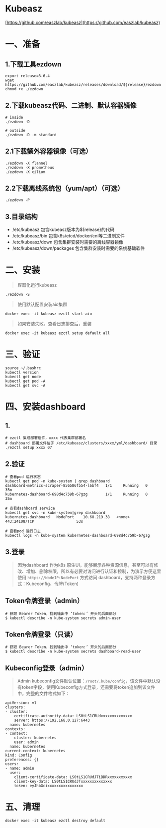 # Kubeasz

[https://github.com/easzlab/kubeasz](https://github.com/easzlab/kubeasz)

# 一、准备

## 1.下载工具ezdown

```
export release=3.6.4
wget https://github.com/easzlab/kubeasz/releases/download/${release}/ezdown
chmod +x ./ezdown
```

## 2.下载kubeasz代码、二进制、默认容器镜像

```
# inside
./ezdown -D

# outside
./ezdown -D -m standard
```

## 2.1下载额外容器镜像（可选）

```
./ezdown -X flannel
./ezdown -X prometheus
./ezdown -X cilium
```

## 2.2下载离线系统包（yum/apt）（可选）

```
./ezdown -P
```

## 3.目录结构

* /etc/kubeasz 包含kubeasz版本为${release}的代码
* /etc/kubeasz/bin 包含k8s/etcd/docker/cni等二进制文件
* /etc/kubeasz/down 包含集群安装时需要的离线容器镜像
* /etc/kubeasz/down/packages 包含集群安装时需要的系统基础软件

# 二、安装

> 容器化运行kubeasz

```
./ezdown -S
```

> 使用默认配置安装aio集群

```
docker exec -it kubeasz ezctl start-aio
```

>  如果安装失败，查看日志排查后，重装

```
docker exec -it kubeasz ezctl setup default all
```

# 三、验证

```
source ~/.bashrc
kubectl version
kubectl get node
kubectl get pod -A
kubectl get svc -A
```

# 四、安装dashboard

## 1.

```
# ezctl 集成部署组件，xxxx 代表集群部署名
# dashboard 部署文件位于 /etc/kubeasz/clusters/xxxx/yml/dashboard/ 目录
./ezctl setup xxxx 07
```

## 2.验证

```
# 查看pod 运行状态
kubectl get pod -n kube-system | grep dashboard
dashboard-metrics-scraper-856586f554-l6bf4   1/1     Running   0          35m
kubernetes-dashboard-698d4c759b-67gzg        1/1     Running   0          35m

# 查看dashboard service
kubectl get svc -n kube-system|grep dashboard
kubernetes-dashboard   NodePort    10.68.219.38   <none>        443:24108/TCP                   53s

# 查看pod 运行日志
kubectl logs -n kube-system kubernetes-dashboard-698d4c759b-67gzg
```

## 3.登录

> 因为dashboard 作为k8s 原生UI，能够展示各种资源信息，甚至可以有修改、增加、删除权限，所以有必要对访问进行认证和控制，为演示方便这里使用 `https://NodeIP:NodePort` 方式访问 dashboard，支持两种登录方式：Kubeconfig、令牌(Token)

## Token令牌登录（admin）

```
# 获取 Bearer Token，找到输出中 ‘token:’ 开头的后面部分
$ kubectl describe -n kube-system secrets admin-user 
```

## Token令牌登录（只读）

```
# 获取 Bearer Token，找到输出中 ‘token:’ 开头的后面部分
$ kubectl describe -n kube-system secrets dashboard-read-user 
```

## Kubeconfig登录（admin）

> Admin kubeconfig文件默认位置：`/root/.kube/config`，该文件中默认没有token字段，使用Kubeconfig方式登录，还需要将token追加到该文件中，完整的文件格式如下：

```
apiVersion: v1
clusters:
- cluster:
    certificate-authority-data: LS0tLS1CRUdxxxxxxxxxxxxxx
    server: https://192.168.0.127:6443
  name: kubernetes
contexts:
- context:
    cluster: kubernetes
    user: admin
  name: kubernetes
current-context: kubernetes
kind: Config
preferences: {}
users:
- name: admin
  user:
    client-certificate-data: LS0tLS1CRUdJTiBDRxxxxxxxxxxx
    client-key-data: LS0tLS1CRUdJTxxxxxxxxxxxxxx
    token: eyJhbGcixxxxxxxxxxxxxxxx
```

# 五、清理

```
docker exec -it kubeasz ezctl destroy default
```

